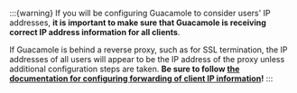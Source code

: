:::{warning}
If you will be configuring Guacamole to consider users' IP addresses, **it is
important to make sure that Guacamole is receiving correct IP address
information for all clients**.

If Guacamole is behind a reverse proxy, such as for SSL termination, the IP
addresses of all users will appear to be the IP address of the proxy unless
additional configuration steps are taken. **Be sure to follow [the
documentation for configuring forwarding of client IP
information](reverse-proxy)!**
:::
